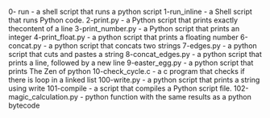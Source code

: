 0- run - a shell script that runs a python script
1-run_inline - a Shell script that runs Python code.
2-print.py - a Python script that prints exactly thecontent of a line
3-print_number.py - a Python script that prints an integer
4-print_float.py - a python script that prints a floating number
6-concat.py - a python script that concats two strings
7-edges.py - a python script that cuts and pastes a string
8-concat_edges.py - a python script that prints a line, followed by a new line
9-easter_egg.py - a python script that prints The Zen of python
10-check_cycle.c - a c program that checks if there is loop in a linked list
100-write.py - a python script that prints a string using write
101-compile - a script that compiles a Python script file.
102-magic_calculation.py - python function with the same results as a python bytecode
